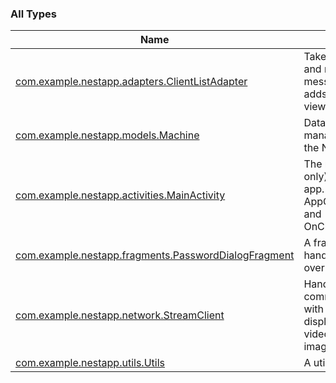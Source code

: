

### All Types

| Name | Summary |
|---|---|
| [com.example.nestapp.adapters.ClientListAdapter](../com.example.nestapp.adapters/-client-list-adapter/index.md) | Takes list of sent and received messages and adds them to text view (log). |
| [com.example.nestapp.models.Machine](../com.example.nestapp.models/-machine/index.md) | Data model to manage state of the NEST. |
| [com.example.nestapp.activities.MainActivity](../com.example.nestapp.activities/-main-activity/index.md) | The main (and only) activity of the app. Extends AppCompatActivity and OnClickListener. |
| [com.example.nestapp.fragments.PasswordDialogFragment](../com.example.nestapp.fragments/-password-dialog-fragment/index.md) | A fragment that handles password override to server. |
| [com.example.nestapp.network.StreamClient](../com.example.nestapp.network/-stream-client/index.md) | Handles all communication with server for displaying camera videos and landing images. |
| [com.example.nestapp.utils.Utils](../com.example.nestapp.utils/-utils/index.md) | A utility class. |
